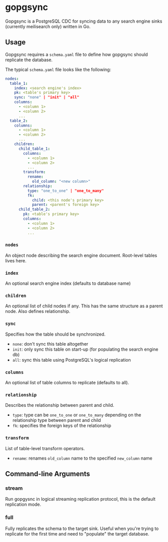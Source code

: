 # gopgsync

Gopgsync is a PostgreSQL CDC for syncing data to any search engine sinks (currently meilisearch only) written in Go.

## Usage

Gopgsync requires a `schema.yaml` file to define how gopgsync should replicate the database.

The typical `schema.yaml` file looks like the following:
```yaml
nodes:
  table_1:
    index: <search engine's index>
    pk: <table's primary key>
    sync: "none" | "init" | "all"
    columns:
      - <column 1>
      - <column 2>
      ...
  table_2:
    columns:
      - <column 1>
      - <column 2>
      ...
    children:
      child_table_1:
        columns:
          - <column 1>
          - <column 2>
          ...
        transform:
          rename:
            old_column: "<new column>"
        relationship:
          type: "one_to_one" | "one_to_many"
          fk:
            child: <this node's primary key>
            parent: <parent's foreign key>
      child_table_2:
        pk: <table's primary key>
        columns:
          - <column 1>
          - <column 2>
          ...
```

### `nodes`

An object node describing the search engine document. Root-level tables lives here.

### `index`

An optional search engine index (defaults to database name)

### `children`

An optional list of child nodes if any. This has the same structure as a parent node. Also defines relationship.

### `sync`

Specifies how the table should be synchronized.
- `none`: don't sync this table altogether
- `init`: only sync this table on start-up (for populating the search engine db)
- `all`: sync this table using PostgreSQL's logical replication

### `columns`

An optional list of table columns to replicate (defaults to all).

### `relationship`

Describes the relationship between parent and child.
- `type`: type can be `one_to_one` or `one_to_many` depending on the relationship type between parent and child
- `fk`: specifies the foreign keys of the relationship

### `transform`

List of table-level transform operators.
- `rename`: renames `old_column` name to the specified `new_column` name

## Command-line Arguments

### stream

Run gopgysnc in logical streaming replication protocol, this is the default replication mode.

### full

Fully replicates the schema to the target sink. Useful when you're trying to replicate for the first time and need to "populate" the target database.